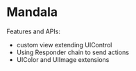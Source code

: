 # Mandala

Features and APIs:
- custom view extending UIControl
- Using Responder chain to send actions
- UIColor and UIImage extensions
